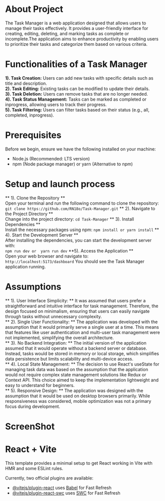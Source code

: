 # About Project
The Task Manager is a web application designed that allows users to manage their tasks effectively. It provides a user-friendly interface for creating, editing, deleting, and marking tasks as complete or incomplete.The application aims to enhance productivity by enabling users to prioritize their tasks and categorize them based on various criteria.
# Functionalities of a Task Manager
**1). Task Creation:** Users can add new tasks with specific details such as title and description.<br/>
**2). Task Editing:** Existing tasks can be modified to update their details.<br/>
**3). Task Deletion:** Users can remove tasks that are no longer needed.<br/>
**4). Task Status Management:** Tasks can be marked as completed or inprogress, allowing users to track their progress.<br/>
**5). Task Filtering:** Users can filter tasks based on their status (e.g., all, completed, inprogress).

# Prerequisites
Before we begin, ensure we have the following installed on your machine:<br/>
* Node.js (Recommended: LTS version)<br/>
* npm (Node package manager) or yarn (Alternative to npm)

# Setup and launch process
** 1). Clone the Repository **<br/>
       Open your terminal and run the following command to clone the repository:<br/>
       ```
       git clone https://github.com/RN18o/Task-Manager.git
       ```
** 2). Navigate to the Project Directory ** <br/>
       Change into the project directory:
       ```
       cd Task-Manager
       ```
** 3). Install Dependencies ** <br/>
       Install the necessary packages using npm:
       ```
       npm install
       or
       yarn install
       ```
** 4). Start the Development Server ** <br/>
       After installing the dependencies, you can start the development server with:<br/>
       ```
       npm run dev
       or 
       yarn run dev
       ```
**5). Access the Application ** <br/>
      Open your web browser and navigate to:<br/>
      ```
      http://localhost:5173/dashboard
      ```
      You should see the Task Manager application running.

# Assumptions

** 1). User Interface Simplicity: ** It was assumed that users prefer a straightforward and intuitive interface for task management. Therefore, the design focused on minimalism, ensuring that users can easily navigate through tasks without unnecessary complexity.<br/>
** 2). Single User Functionality: ** The application was developed with the assumption that it would primarily serve a single user at a time. This means that features like user authentication and multi-user task management were not implemented, simplifying the overall architecture.<br/>
** 3). No Backend Integration: ** The initial version of the application assumed that it would operate without a backend server or database. Instead, tasks would be stored in memory or local storage, which simplifies data persistence but limits scalability and multi-device access.<br/>
** 4). Local State Management: ** The decision to use React's useState for managing task data was based on the assumption that the application would not require complex state management solutions like Redux or Context API. This choice aimed to keep the implementation lightweight and easy to understand for beginners.<br/>
** 5). Responsive Design: ** The application was designed with the assumption that it would be used on desktop browsers primarily. While responsiveness was considered, mobile optimization was not a primary focus during development. 

# ScreenShot 







# React + Vite

This template provides a minimal setup to get React working in Vite with HMR and some ESLint rules.

Currently, two official plugins are available:

- [@vitejs/plugin-react](https://github.com/vitejs/vite-plugin-react/blob/main/packages/plugin-react/README.md) uses [Babel](https://babeljs.io/) for Fast Refresh
- [@vitejs/plugin-react-swc](https://github.com/vitejs/vite-plugin-react-swc) uses [SWC](https://swc.rs/) for Fast Refresh
